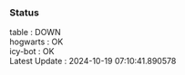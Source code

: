 ### Status


table : DOWN  
hogwarts : OK  
icy-bot : OK  
Latest Update : 2024-10-19 07:10:41.890578
